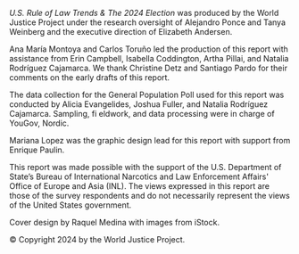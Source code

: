 <i>U.S. Rule of Law Trends & The 2024 Election</i> was produced by the World Justice Project under the research oversight of Alejandro Ponce and Tanya Weinberg and the executive direction of Elizabeth Andersen.

Ana María Montoya and Carlos Toruño led the production of this report with assistance from Erin Campbell, Isabella Coddington, Artha Pillai, and Natalia Rodríguez Cajamarca. We thank Christine Detz and Santiago Pardo for their comments on the early drafts of this report.

The data collection for the General Population Poll used for this report was conducted by Alicia Evangelides, Joshua Fuller, and Natalia Rodríguez Cajamarca. Sampling, fi eldwork, and data processing were in charge of YouGov, Nordic.

Mariana Lopez was the graphic design lead for this report with support from Enrique Paulin.

This report was made possible with the support of the U.S. Department of State’s Bureau of International Narcotics and Law Enforcement Affairs' Office of Europe and Asia (INL). The views expressed in this report are those of the survey respondents and do not necessarily represent the views of the United States government.

Cover design by Raquel Medina with images from iStock.

© Copyright 2024 by the World Justice Project.